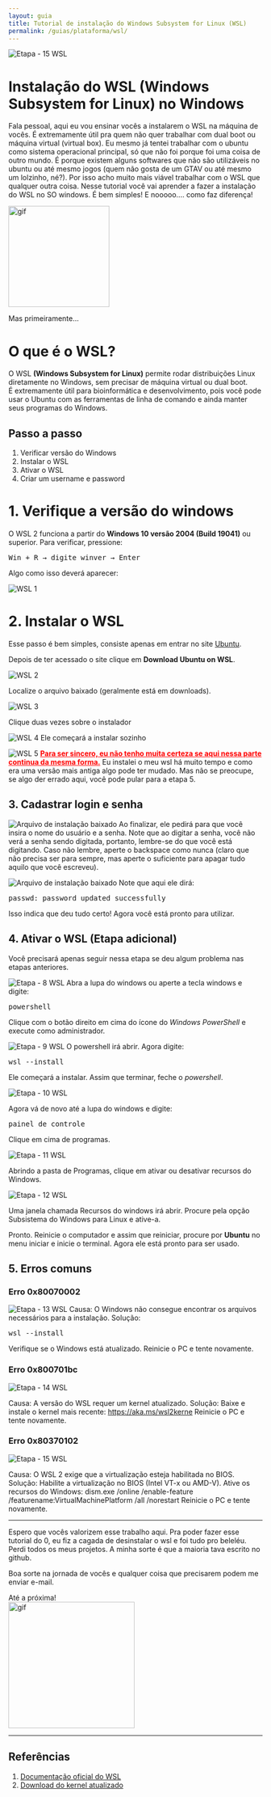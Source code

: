 ```yaml
---
layout: guia
title: Tutorial de instalação do Windows Subsystem for Linux (WSL)
permalink: /guias/plataforma/wsl/
---
```


![Etapa - 15 WSL](/assets/img/wsl/wsl_logo_1.png)

# Instalação do WSL (Windows Subsystem for Linux) no Windows

Fala pessoal, aqui eu vou ensinar vocês a instalarem o WSL na máquina de vocês. É extremamente útil pra quem não quer trabalhar com dual boot ou máquina virtual (virtual box). Eu mesmo já tentei trabalhar com o ubuntu como sistema operacional principal, só que não foi porque foi uma coisa de outro mundo. É porque existem alguns softwares que não são utilizáveis no ubuntu ou até mesmo jogos (quem não gosta de um GTAV ou até mesmo um lolzinho, né?). Por isso acho muito mais viável trabalhar com o WSL que qualquer outra coisa. Nesse tutorial você vai aprender a fazer a instalação do WSL no SO windows. É bem simples! E nooooo.... como faz diferença!<br>

<img src="https://media0.giphy.com/media/v1.Y2lkPTc5MGI3NjExYXZkNndpenJjNjhkM3BtcHUwdm14ejM5OHNldWk5ZDZxb2ZoMnU3YSZlcD12MV9pbnRlcm5hbF9naWZfYnlfaWQmY3Q9Zw/3oEduZtPOv5OSecubu/giphy.gif" alt="gif" width="200">


Mas primeiramente...<br>
# O que é o WSL?
O WSL <strong>(Windows Subsystem for Linux)</strong> permite rodar distribuições Linux diretamente no Windows, sem precisar de máquina virtual ou dual boot.<br>
É extremamente útil para bioinformática e desenvolvimento, pois você pode usar o Ubuntu com as ferramentas de linha de comando e ainda manter seus programas do Windows.


## Passo a passo
1. Verificar versão do Windows
2. Instalar o WSL
3. Ativar o WSL
4. Criar um username e password


# 1. Verifique a versão do windows

O WSL 2 funciona a partir do **Windows 10 versão 2004 (Build 19041)** ou superior. Para verificar, pressione:

<pre>Win + R → digite winver → Enter</pre>

Algo como isso deverá aparecer:

![WSL 1](/assets/img/wsl/wsl_1.png)

# 2. Instalar o WSL

Esse passo é bem simples, consiste apenas em entrar no site <a href="https://ubuntu.com/desktop/wsl" target="_blank">Ubuntu</a>.

Depois de ter acessado o site clique em **Download Ubuntu on WSL**.<br>

![WSL 2](/assets/img/wsl/wsl_2.png)

Localize o arquivo baixado (geralmente está em downloads).<br>

![WSL 3](/assets/img/wsl/wsl_3.png)

Clique duas vezes sobre o instalador

![WSL 4](/assets/img/wsl/wsl_4.png)
Ele começará a instalar sozinho

![WSL 5](/assets/img/wsl/wsl_5.png)
**<u style="color:red">Para ser sincero, eu não tenho muita certeza se aqui nessa parte continua da mesma forma.</u>** Eu instalei o meu wsl há muito tempo e como era uma versão mais antiga algo pode ter mudado. Mas não se preocupe, se algo der errado aqui, você pode pular para a etapa 5.

## 3. Cadastrar login e senha

![Arquivo de instalação baixado](/assets/img/wsl/wsl_6.png)
Ao finalizar, ele pedirá para que você insira o nome do usuário e a senha. Note que ao digitar a senha, você não verá a senha sendo digitada, portanto, lembre-se do que você está digitando. Caso não lembre, aperte o backspace como nunca (claro que não precisa ser para sempre, mas aperte o suficiente para apagar tudo aquilo que você escreveu). 

![Arquivo de instalação baixado](/assets/img/wsl/wsl_7.png)
Note que aqui ele dirá:
<pre>passwd: password updated successfully</pre>

Isso indica que deu tudo certo! Agora você está pronto para utilizar.

## 4. Ativar o WSL (Etapa adicional)

Você precisará apenas seguir nessa etapa se deu algum problema nas etapas anteriores.

![Etapa - 8 WSL](/assets/img/wsl/wsl_8.png)
Abra a lupa do windows ou aperte a tecla windows e digite:
<pre>powershell</pre>

Clique com o botão direito em cima do ícone do *Windows PowerShell* e execute como administrador.

![Etapa - 9 WSL](/assets/img/wsl/wsl_9.png)
O powershell irá abrir. Agora digite:

<pre>wsl --install</pre>

Ele começará a instalar. Assim que terminar, feche o *powershell*.

![Etapa - 10 WSL](/assets/img/wsl/wsl_10.png)

Agora vá de novo até a lupa do windows e digite:

<pre>painel de controle</pre>

Clique em cima de programas.

![Etapa - 11 WSL](/assets/img/wsl/wsl_11.png)

Abrindo a pasta de Programas, clique em ativar ou desativar recursos do Windows.

![Etapa - 12 WSL](/assets/img/wsl/wsl_12.png)

Uma janela chamada Recursos do windows irá abrir. Procure pela opção Subsistema do Windows para Linux e ative-a.

Pronto. Reinicie o computador e assim que reiniciar, procure por **Ubuntu** no menu iniciar e inicie o terminal. Agora ele está pronto para ser usado.

## 5. Erros comuns

### Erro 0x80070002
![Etapa - 13 WSL](/assets/img/wsl/wsl_13.png)
Causa: O Windows não consegue encontrar os arquivos necessários para a instalação. Solução:
<pre>wsl --install</pre>
Verifique se o Windows está atualizado. Reinicie o PC e tente novamente.

### Erro 0x800701bc
![Etapa - 14 WSL](/assets/img/wsl/wsl_14.png)

Causa: A versão do WSL requer um kernel atualizado. Solução:
Baixe e instale o kernel mais recente: https://aka.ms/wsl2kerne
Reinicie o PC e tente novamente.

### Erro 0x80370102
![Etapa - 15 WSL](/assets/img/wsl/wsl_15.png)

Causa: O WSL 2 exige que a virtualização esteja habilitada no BIOS. Solução:
Habilite a virtualização no BIOS (Intel VT-x ou AMD-V).
Ative os recursos do Windows:
dism.exe /online /enable-feature /featurename:VirtualMachinePlatform /all /norestart Reinicie o PC e tente novamente.


---

Espero que vocês valorizem esse trabalho aqui. Pra poder fazer esse tutorial do 0, eu fiz a cagada de desinstalar o wsl e foi tudo pro beleléu. Perdi todos os meus projetos. A minha sorte é que a maioria tava escrito no github.<br>

Boa sorte na jornada de vocês e qualquer coisa que precisarem podem me enviar e-mail.

Até a próxima!<br>
<img src="https://media0.giphy.com/media/v1.Y2lkPTc5MGI3NjExNXpybmFyM2EzYmgxcDdwMHVpajExcjJ1aWp0dnh1OXRvZXhyM3lveSZlcD12MV9pbnRlcm5hbF9naWZfYnlfaWQmY3Q9Zw/l1J3CbFgn5o7DGRuE/giphy.gif" alt="gif" width="250">

--- 
## Referências

1. <a href="https://learn.microsoft.com/pt-br/windows/wsl/" target="_blank">Documentação oficial do WSL</a>
2. <a href="https://aka.ms/wsl2kernel" target="_blank">Download do kernel atualizado</a>